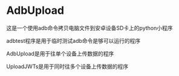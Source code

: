 # AdbUpload

这是一个使用adb命令拷贝电脑文件到安卓设备SD卡上的python小程序

adbtest程序是用于临时测试adb命令是够可以运行的程序

AdbUpload是用于往单个设备上传数据的程序

UploadJWTs是用于同时往多个设备上传数据的程序
